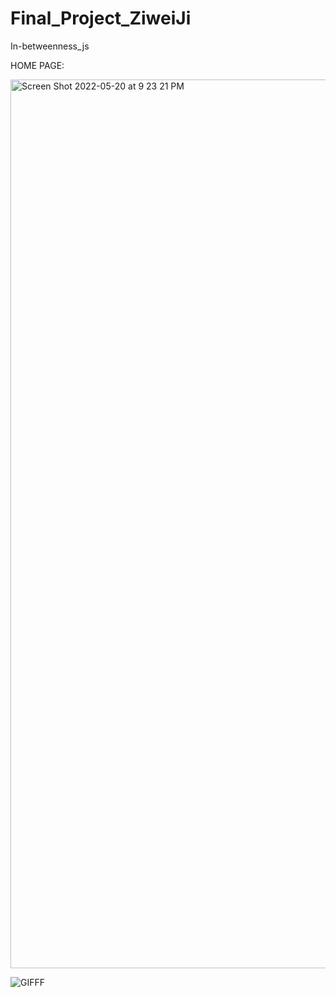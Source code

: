 # Final_Project_ZiweiJi
 In-betweenness_js
 
 HOME PAGE:
 
 <img width="1422" alt="Screen Shot 2022-05-20 at 9 23 21 PM" src="https://user-images.githubusercontent.com/67442307/169634624-eafe534d-f5d2-49a9-a62d-f41cdb11e80d.png">
 
![GIFFF](https://user-images.githubusercontent.com/67442307/169634659-ca97647c-011e-4e16-8475-5866072c0a85.gif)





 
